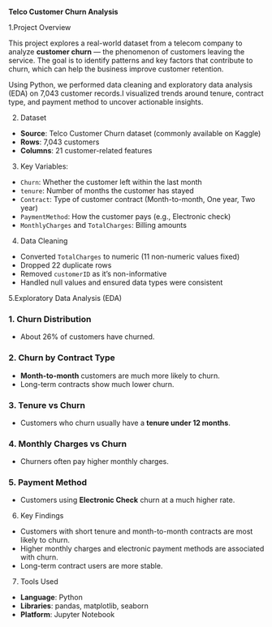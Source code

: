  **Telco Customer Churn Analysis**

1.Project Overview

This project explores a real-world dataset from a telecom company to analyze **customer churn** — the phenomenon of customers leaving the service. The goal is to identify patterns and key factors that contribute to churn, which can help the business improve customer retention.

Using Python, we performed data cleaning and exploratory data analysis (EDA) on 7,043 customer records.I visualized trends around tenure, contract type, and payment method to uncover actionable insights.


2. Dataset

- **Source**: Telco Customer Churn dataset (commonly available on Kaggle)
- **Rows**: 7,043 customers
- **Columns**: 21 customer-related features

3. Key Variables:
- `Churn`: Whether the customer left within the last month
- `tenure`: Number of months the customer has stayed
- `Contract`: Type of customer contract (Month-to-month, One year, Two year)
- `PaymentMethod`: How the customer pays (e.g., Electronic check)
- `MonthlyCharges` and `TotalCharges`: Billing amounts


4. Data Cleaning

- Converted `TotalCharges` to numeric (11 non-numeric values fixed)
- Dropped 22 duplicate rows
- Removed `customerID` as it’s non-informative
- Handled null values and ensured data types were consistent


5.Exploratory Data Analysis (EDA)

### 1. Churn Distribution

- About 26% of customers have churned.


### 2. Churn by Contract Type

- **Month-to-month** customers are much more likely to churn.
- Long-term contracts show much lower churn.


### 3. Tenure vs Churn

- Customers who churn usually have a **tenure under 12 months**.


### 4. Monthly Charges vs Churn

- Churners often pay higher monthly charges.

### 5. Payment Method

- Customers using **Electronic Check** churn at a much higher rate.

6. Key Findings

- Customers with short tenure and month-to-month contracts are most likely to churn.
- Higher monthly charges and electronic payment methods are associated with churn.
- Long-term contract users are more stable.


7. Tools Used

- **Language**: Python
- **Libraries**: pandas, matplotlib, seaborn
- **Platform**: Jupyter Notebook






